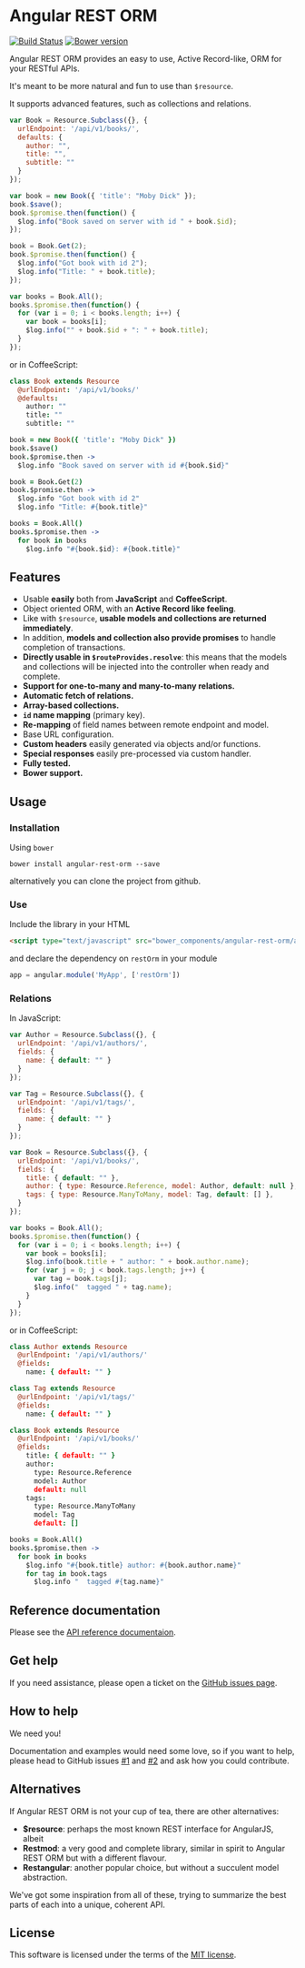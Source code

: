 Angular REST ORM
================

[![Build Status](https://travis-ci.org/panta/angular-rest-orm.svg)](https://travis-ci.org/panta/angular-rest-orm) [![Bower version](https://badge.fury.io/bo/angular-rest-orm.svg)](http://badge.fury.io/bo/angular-rest-orm)

Angular REST ORM provides an easy to use, Active Record-like, ORM for your RESTful APIs.

It's meant to be more natural and fun to use than `$resource`.

It supports advanced features, such as collections and relations.

```javascript
var Book = Resource.Subclass({}, {
  urlEndpoint: '/api/v1/books/',
  defaults: {
    author: "",
    title: "",
    subtitle: ""
  }
});

var book = new Book({ 'title': "Moby Dick" });
book.$save();
book.$promise.then(function() {
  $log.info("Book saved on server with id " + book.$id);
});

book = Book.Get(2);
book.$promise.then(function() {
  $log.info("Got book with id 2");
  $log.info("Title: " + book.title);
});

var books = Book.All();
books.$promise.then(function() {
  for (var i = 0; i < books.length; i++) {
    var book = books[i];
    $log.info("" + book.$id + ": " + book.title);
  }
});
```

or in CoffeeScript:

```coffeescript
class Book extends Resource
  @urlEndpoint: '/api/v1/books/'
  @defaults:
    author: ""
    title: ""
    subtitle: ""

book = new Book({ 'title': "Moby Dick" })
book.$save()
book.$promise.then ->
  $log.info "Book saved on server with id #{book.$id}"

book = Book.Get(2)
book.$promise.then ->
  $log.info "Got book with id 2"
  $log.info "Title: #{book.title}"

books = Book.All()
books.$promise.then ->
  for book in books
    $log.info "#{book.$id}: #{book.title}"
```

## Features

* Usable **easily** both from **JavaScript** and **CoffeeScript**.
* Object oriented ORM, with an **Active Record like feeling**.
* Like with `$resource`, **usable models and collections are returned immediately**.
* In addition, **models and collection also provide promises** to handle completion of transactions.
* **Directly usable in `$routeProvides.resolve`**: this means that the models and collections will be injected into the controller when ready and complete.
* **Support for one-to-many and many-to-many relations.**
* **Automatic fetch of relations.**
* **Array-based collections.**
* **`id` name mapping** (primary key).
* **Re-mapping** of field names between remote endpoint and model.
* Base URL configuration.
* **Custom headers** easily generated via objects and/or functions.
* **Special responses** easily pre-processed via custom handler.
* **Fully tested.**
* **Bower support.**


## Usage

### Installation

Using `bower`

```
bower install angular-rest-orm --save
```

alternatively you can clone the project from github.

### Use

Include the library in your HTML

```html
<script type="text/javascript" src="bower_components/angular-rest-orm/angular-rest-orm.min.js"></script>
```

and declare the dependency on `restOrm` in your module

```javascript
app = angular.module('MyApp', ['restOrm'])
```

### Relations

In JavaScript:

```javascript
var Author = Resource.Subclass({}, {
  urlEndpoint: '/api/v1/authors/',
  fields: {
    name: { default: "" }
  }
});

var Tag = Resource.Subclass({}, {
  urlEndpoint: '/api/v1/tags/',
  fields: {
    name: { default: "" }
  }
});

var Book = Resource.Subclass({}, {
  urlEndpoint: '/api/v1/books/',
  fields: {
    title: { default: "" },
    author: { type: Resource.Reference, model: Author, default: null },
    tags: { type: Resource.ManyToMany, model: Tag, default: [] },
  }
});

var books = Book.All();
books.$promise.then(function() {
  for (var i = 0; i < books.length; i++) {
    var book = books[i];
    $log.info(book.title + " author: " + book.author.name);
    for (var j = 0; j < book.tags.length; j++) {
      var tag = book.tags[j];
      $log.info("  tagged " + tag.name);
    }
  }
});
```

or in CoffeeScript:

```coffeescript
class Author extends Resource
  @urlEndpoint: '/api/v1/authors/'
  @fields:
    name: { default: "" }

class Tag extends Resource
  @urlEndpoint: '/api/v1/tags/'
  @fields:
    name: { default: "" }

class Book extends Resource
  @urlEndpoint: '/api/v1/books/'
  @fields:
    title: { default: "" }
    author:
      type: Resource.Reference
      model: Author
      default: null
    tags:
      type: Resource.ManyToMany
      model: Tag
      default: []

books = Book.All()
books.$promise.then ->
  for book in books
    $log.info "#{book.title} author: #{book.author.name}"
    for tag in book.tags
      $log.info "  tagged #{tag.name}"
```

## Reference documentation

Please see the [API reference documentaion][API-docs].

## Get help

If you need assistance, please open a ticket on the [GitHub issues page][issues].

## How to help

We need you!

Documentation and examples would need some love, so if you want to help,
please head to GitHub issues [#1][issue-1] and [#2][issue-1] and ask
how you could contribute.

## Alternatives

If Angular REST ORM is not your cup of tea, there are other alternatives:

* **$resource**: perhaps the most known REST interface for AngularJS, albeit 
* **Restmod**: a very good and complete library, similar in spirit to Angular REST ORM but with a different flavour.
* **Restangular**: another popular choice, but without a succulent model abstraction.

We've got some inspiration from all of these, trying to summarize the best parts of each into a unique, coherent API.

## License

This software is licensed under the terms of the [MIT license](LICENSE.md).

[repo]: https://github.com/panta/angular-rest-orm
[issues]: https://github.com/panta/angular-rest-orm/issues
[issue-1]: https://github.com/panta/angular-rest-orm/issues/1
[issue-2]: https://github.com/panta/angular-rest-orm/issues/2
[API-docs]: http://panta.github.io/angular-rest-orm/
